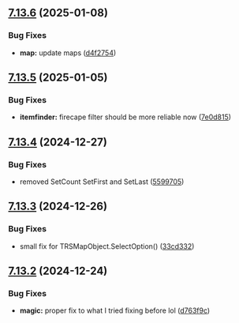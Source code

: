 ## [7.13.6](https://github.com/Torwent/SRL-T/compare/v7.13.5...v7.13.6) (2025-01-08)


### Bug Fixes

* **map:** update maps ([d4f2754](https://github.com/Torwent/SRL-T/commit/d4f2754092473de383c98bf376f28e1abff01fa5))



## [7.13.5](https://github.com/Torwent/SRL-T/compare/v7.13.4...v7.13.5) (2025-01-05)


### Bug Fixes

* **itemfinder:** firecape filter should be more reliable now ([7e0d815](https://github.com/Torwent/SRL-T/commit/7e0d815c239ee4b63468054370304cd323015c48))



## [7.13.4](https://github.com/Torwent/SRL-T/compare/v7.13.3...v7.13.4) (2024-12-27)


### Bug Fixes

* removed SetCount SetFirst and SetLast ([5599705](https://github.com/Torwent/SRL-T/commit/55997052f0d5202557ea721c90bb1a53d63ce4d5))



## [7.13.3](https://github.com/Torwent/SRL-T/compare/v7.13.2...v7.13.3) (2024-12-26)


### Bug Fixes

* small fix for TRSMapObject.SelectOption() ([33cd332](https://github.com/Torwent/SRL-T/commit/33cd33272f68ad0cfa6bf1966bbaca4171808d66))



## [7.13.2](https://github.com/Torwent/SRL-T/compare/v7.13.1...v7.13.2) (2024-12-24)


### Bug Fixes

* **magic:** proper fix to what I tried fixing before lol ([d763f9c](https://github.com/Torwent/SRL-T/commit/d763f9c5cc501ae989bc4c8d4fe587a683e65927))




